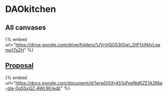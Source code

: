 # DAOkitchen

## All canvases

{% embed url="https://drive.google.com/drive/folders/1JVnVQOS3tGw\_GtFfzjNjlvLqamp17sZH" %}

## [Proposal](https://docs.google.com/document/d/1erwDj5Xr4S1uPeeNdKZE1A2Mw-gla-0g5SxQZ-AWc90/edit)

{% embed url="https://docs.google.com/document/d/1erwDj5Xr4S1uPeeNdKZE1A2Mw-gla-0g5SxQZ-AWc90/edit" %}



